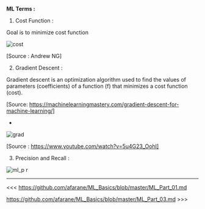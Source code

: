 <b> ML Terms : </b>

1. Cost Function : 

Goal is to minimize cost function

![cost](https://user-images.githubusercontent.com/27011804/46183422-796d2080-c2ee-11e8-83d8-401faa2b02db.PNG)

[Source : Andrew NG]

2. Gradient Descent :

Gradient descent is an optimization algorithm used to find the values of parameters (coefficients) of a function (f) that minimizes a cost function (cost). 

[Source: https://machinelearningmastery.com/gradient-descent-for-machine-learning/]

-
![grad](https://user-images.githubusercontent.com/27011804/46206483-c62e1700-c341-11e8-8c64-e36e1c196ef6.png)

[Source : https://www.youtube.com/watch?v=5u4G23_OohI]

3. Precision and Recall :

![ml_p r](https://user-images.githubusercontent.com/27011804/46461277-f101ea80-c7db-11e8-919a-358f6164e880.png)

---------------


<<< https://github.com/afarane/ML_Basics/blob/master/ML_Part_01.md

https://github.com/afarane/ML_Basics/blob/master/ML_Part_03.md >>>
